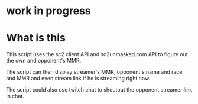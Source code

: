 # work in progress

# What is this
This script uses the sc2 client API and sc2unmasked.com API to figure out the own and opponent's MMR.

The script can then display streamer's MMR, opponent's name and race and MMR and even stream link if he is streaming right now.

The script could also use twitch chat to shoutout the opponent streamer link in chat.

